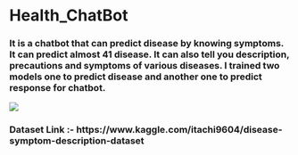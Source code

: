 # Health_ChatBot
<h3>It is a chatbot that can predict disease by knowing symptoms. It can predict almost 41 disease. It can also tell you description, precautions and symptoms of various diseases.
I trained two models one to predict disease and another one to predict response for chatbot.</h6> 
<img src="output/scrnli_10_26_2021_9-37-58 AM.gif" />

<h3> Dataset Link :- https://www.kaggle.com/itachi9604/disease-symptom-description-dataset</h3>
